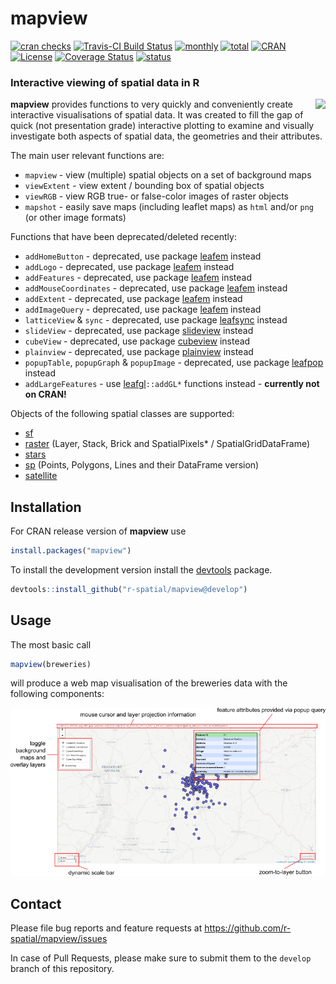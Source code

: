 
# mapview

[![cran
checks](https://cranchecks.info/badges/worst/mapview)](https://cran.r-project.org/web/checks/check_results_mapview.html)
[![Travis-CI Build
Status](https://travis-ci.org/r-spatial/mapview.svg?branch=develop)](https://travis-ci.org/r-spatial/mapview)
[![monthly](http://cranlogs.r-pkg.org/badges/mapview)](https://www.rpackages.io/package/mapview)
[![total](http://cranlogs.r-pkg.org/badges/grand-total/mapview)](https://www.rpackages.io/package/mapview)
[![CRAN](http://www.r-pkg.org/badges/version/mapview?color=009999)](https://cran.r-project.org/package=mapview)
[![License](https://img.shields.io/badge/license-GPL%20%28%3E=%203%29-lightgrey.svg?style=flat)](http://www.gnu.org/licenses/gpl-3.0.html)
[![Coverage
Status](https://img.shields.io/codecov/c/github/r-spatial/mapview/develop.svg)](https://codecov.io/github/r-spatial/mapview?branch=develop)
[![status](https://tinyverse.netlify.com/badge/mapview)](https://CRAN.R-project.org/package=mapview)

### Interactive viewing of spatial data in R

<a href="https://github.com/tim-salabim/mvl"><img align="right" src="https://github.com/tim-salabim/mvl/blob/cstriestohelp/imagery/animated/box_anim.gif?raw=true" /></a>

**mapview** provides functions to very quickly and conveniently create
interactive visualisations of spatial data. It was created to fill the
gap of quick (not presentation grade) interactive plotting to examine
and visually investigate both aspects of spatial data, the geometries
and their attributes.

The main user relevant functions are:

  - `mapview` - view (multiple) spatial objects on a set of background
    maps
  - `viewExtent` - view extent / bounding box of spatial objects
  - `viewRGB` - view RGB true- or false-color images of raster objects
  - `mapshot` - easily save maps (including leaflet maps) as `html`
    and/or `png` (or other image formats)

Functions that have been deprecated/deleted recently:

  - `addHomeButton` - deprecated, use package
    [leafem](https://CRAN.R-project.org/package=leafem) instead
  - `addLogo` - deprecated, use package
    [leafem](https://CRAN.R-project.org/package=leafem) instead
  - `addFeatures` - deprecated, use package
    [leafem](https://CRAN.R-project.org/package=leafem) instead
  - `addMouseCoordinates` - deprecated, use package
    [leafem](https://CRAN.R-project.org/package=leafem) instead
  - `addExtent` - deprecated, use package
    [leafem](https://CRAN.R-project.org/package=leafem) instead
  - `addImageQuery` - deprecated, use package
    [leafem](https://CRAN.R-project.org/package=leafem) instead
  - `latticeView` & `sync` - deprecated, use package
    [leafsync](https://CRAN.R-project.org/package=leafsync) instead
  - `slideView` - deprecated, use package
    [slideview](https://CRAN.R-project.org/package=slideview) instead
  - `cubeView` - deprecated, use package
    [cubeview](https://CRAN.R-project.org/package=cubeview) instead
  - `plainview` - deprecated, use package
    [plainview](https://CRAN.R-project.org/package=plainview) instead
  - `popupTable`, `popupGraph` & `popupImage` - deprecated, use package
    [leafpop](https://CRAN.R-project.org/package=leafpop) instead
  - `addLargeFeatures` - use
    [leafgl](https://github.com/r-spatial/leafgl)`::addGL*` functions
    instead - **currently not on CRAN\!**

Objects of the following spatial classes are supported:

  - [sf](https://cran.r-project.org/package=sf)
  - [raster](https://cran.r-project.org/package=raster) (Layer, Stack,
    Brick and SpatialPixels\* / SpatialGridDataFrame)
  - [stars](https://cran.r-project.org/package=stars)
  - [sp](https://cran.r-project.org/package=sp) (Points, Polygons, Lines
    and their DataFrame version)
  - [satellite](https://cran.r-project.org/package=satellite)

## Installation

For CRAN release version of **mapview** use

``` r
install.packages("mapview")
```

To install the development version install the
[devtools](https://cran.r-project.org/package=devtools) package.

``` r
devtools::install_github("r-spatial/mapview@develop")
```

## Usage

The most basic call

``` r
mapview(breweries)
```

will produce a web map visualisation of the breweries data with the
following components:

![](man/figures/basic_small.png)

## Contact

Please file bug reports and feature requests at
<https://github.com/r-spatial/mapview/issues>

In case of Pull Requests, please make sure to submit them to the
`develop` branch of this repository.
